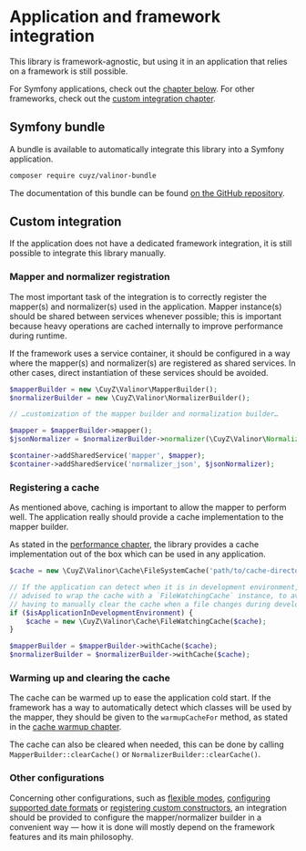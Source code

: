 # Application and framework integration

This library is framework-agnostic, but using it in an application that relies
on a framework is still possible.

For Symfony applications, check out the [chapter below](#symfony-bundle). For
other frameworks, check out the [custom integration
chapter](#custom-integration).

## Symfony bundle

A bundle is available to automatically integrate this library into a Symfony
application.

```bash
composer require cuyz/valinor-bundle
```

The documentation of this bundle can be found
[on the GitHub repository](https://github.com/CuyZ/Valinor-Bundle/#readme).

## Custom integration

If the application does not have a dedicated framework integration, it is still
possible to integrate this library manually.

### Mapper and normalizer registration

The most important task of the integration is to correctly register the
mapper(s) and normalizer(s) used in the application. Mapper instance(s) should
be shared between services whenever possible; this is important because heavy
operations are cached internally to improve performance during runtime.

If the framework uses a service container, it should be configured in a way
where the mapper(s) and normalizer(s) are registered as shared services. In
other cases, direct instantiation of these services should be avoided.

```php
$mapperBuilder = new \CuyZ\Valinor\MapperBuilder();
$normalizerBuilder = new \CuyZ\Valinor\NormalizerBuilder();

// …customization of the mapper builder and normalization builder…

$mapper = $mapperBuilder->mapper();
$jsonNormalizer = $normalizerBuilder->normalizer(\CuyZ\Valinor\Normalizer\Format::json());

$container->addSharedService('mapper', $mapper);
$container->addSharedService('normalizer_json', $jsonNormalizer);
```

### Registering a cache

As mentioned above, caching is important to allow the mapper to perform well.
The application really should provide a cache implementation to the mapper
builder.

As stated in the [performance chapter], the library provides a cache
implementation out of the box which can be used in any application.

```php
$cache = new \CuyZ\Valinor\Cache\FileSystemCache('path/to/cache-directory');

// If the application can detect when it is in development environment, it is
// advised to wrap the cache with a `FileWatchingCache` instance, to avoid
// having to manually clear the cache when a file changes during development.
if ($isApplicationInDevelopmentEnvironment) {
    $cache = new \CuyZ\Valinor\Cache\FileWatchingCache($cache);
}

$mapperBuilder = $mapperBuilder->withCache($cache);
$normalizerBuilder = $normalizerBuilder->withCache($cache);
```

### Warming up and clearing the cache

The cache can be warmed up to ease the application cold start. If the framework
has a way to automatically detect which classes will be used by the mapper, they
should be given to the `warmupCacheFor` method, as stated in the [cache warmup
chapter].

The cache can also be cleared when needed, this can be done by calling
`MapperBuilder::clearCache()` or `NormalizerBuilder::clearCache()`.

### Other configurations

Concerning other configurations, such as [flexible modes], [configuring
supported date formats] or [registering custom constructors], an integration 
should be provided to configure the mapper/normalizer builder in a convenient
way — how it is done will mostly depend on the framework features and its main
philosophy.

[performance chapter]: performance-and-caching.md
[cache warmup chapter]: performance-and-caching.md#warming-up-cache
[flexible modes]: ../usage/type-strictness-and-flexibility.md
[configuring supported date formats]: ../how-to/deal-with-dates.md
[registering custom constructors]: ../how-to/use-custom-object-constructors.md
